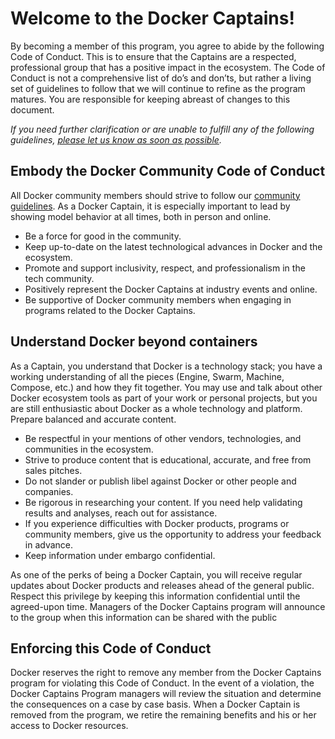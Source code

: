 # Welcome to the Docker Captains! 


By becoming a member of this program, you agree to abide by the following Code of Conduct. This is to ensure that the Captains are a respected, professional group that has a positive impact in the ecosystem. The Code of Conduct is not a comprehensive list of do’s and don’ts, but rather a living set of guidelines to follow that we will continue to refine as the program matures. You are responsible for keeping abreast of changes to this document. 


*If you need further clarification or are unable to fulfill any of the following guidelines, [please let us know as soon as possible](mailto:thea@docker.com).*


## Embody the Docker Community Code of Conduct


All Docker community members should strive to follow our [community guidelines](https://github.com/docker/docker/blob/master/CONTRIBUTING.md#docker-community-guidelines). As a Docker Captain, it is especially important to lead by showing model behavior at all times, both in person and online.  
+ Be a force for good in the community.
+ Keep up-to-date on the latest technological advances in Docker and the ecosystem. 
+ Promote and support inclusivity, respect, and professionalism in the tech community.  
+ Positively represent the Docker Captains at industry events and online. 
+ Be supportive of Docker community members when engaging in programs related to the Docker Captains. 

## Understand Docker beyond containers


As a Captain, you understand that Docker is a technology stack; you have a working understanding of all the pieces (Engine, Swarm, Machine, Compose, etc.) and how they fit together. You may use and talk about other Docker ecosystem tools as part of your work or personal projects, but you are still enthusiastic about Docker as a whole technology and platform.
Prepare balanced and accurate content. 
+ Be respectful in your mentions of other vendors, technologies, and communities in the ecosystem.
+ Strive to produce content that is educational, accurate, and free from sales pitches. 
+ Do not slander or publish libel against Docker or other people and companies.
+ Be rigorous in researching your content. If you need help validating results and analyses, reach out for assistance. 
+ If you experience difficulties with Docker products, programs or community members, give us the opportunity to address your feedback in advance. 
+ Keep information under embargo confidential. 

As one of the perks of being a Docker Captain, you will receive regular updates about Docker products and releases ahead of the general public. Respect this privilege by keeping this information confidential until the agreed-upon time. Managers of the Docker Captains program will announce to the group when this information can be shared with the public

## Enforcing this Code of Conduct


Docker reserves the right to remove any member from the Docker Captains program for violating this Code of Conduct. In the event of a violation, the Docker Captains Program managers will review the situation and determine the consequences on a case by case basis. When a Docker Captain is removed from the program, we retire the remaining benefits and his or her access to Docker resources.
